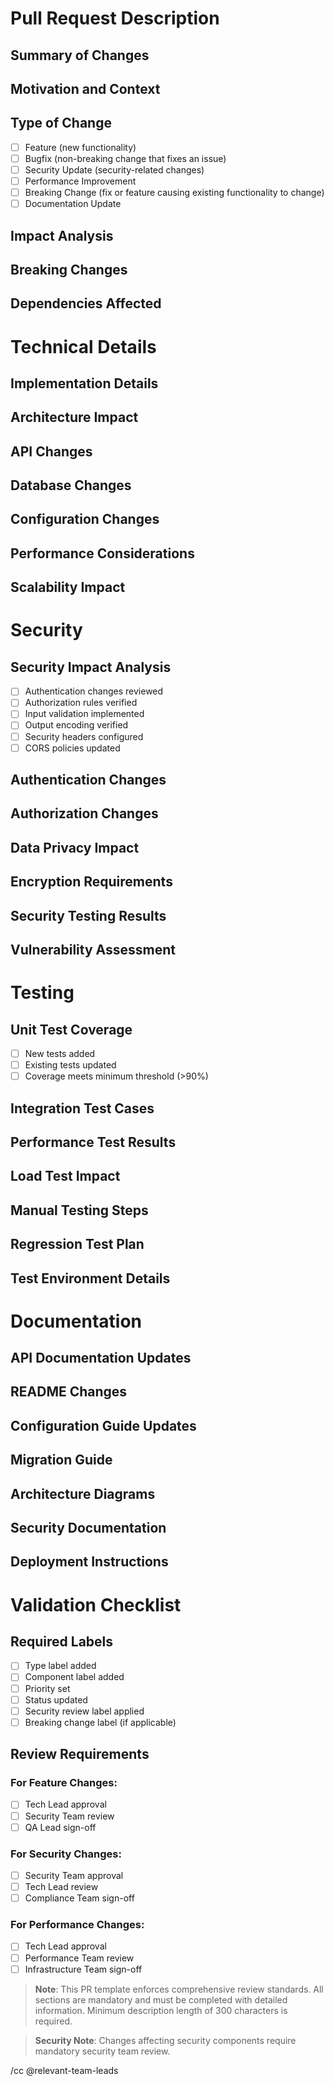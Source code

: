 # Pull Request Description

## Summary of Changes
<!-- Provide a clear and concise summary of your changes (min 300 characters) -->

## Motivation and Context
<!-- Why is this change required? What problem does it solve? -->

## Type of Change
<!-- Check all that apply -->
- [ ] Feature (new functionality)
- [ ] Bugfix (non-breaking change that fixes an issue)
- [ ] Security Update (security-related changes)
- [ ] Performance Improvement
- [ ] Breaking Change (fix or feature causing existing functionality to change)
- [ ] Documentation Update

## Impact Analysis
<!-- Describe the impact of these changes on existing functionality -->

## Breaking Changes
<!-- List any breaking changes and migration steps if applicable -->

## Dependencies Affected
<!-- List any dependencies that are added, removed, or updated -->

# Technical Details

## Implementation Details
<!-- Provide detailed technical implementation information -->

## Architecture Impact
<!-- Describe any changes to system architecture -->

## API Changes
<!-- Document any API changes, including request/response modifications -->

## Database Changes
<!-- List any database schema or data modifications -->

## Configuration Changes
<!-- Detail any changes to configuration files or environment variables -->

## Performance Considerations
<!-- Describe performance impact and optimization measures -->

## Scalability Impact
<!-- Analyze impact on system scalability -->

# Security

## Security Impact Analysis
<!-- Comprehensive security impact assessment -->
- [ ] Authentication changes reviewed
- [ ] Authorization rules verified
- [ ] Input validation implemented
- [ ] Output encoding verified
- [ ] Security headers configured
- [ ] CORS policies updated

## Authentication Changes
<!-- Document any changes to authentication mechanisms -->

## Authorization Changes
<!-- Detail modifications to authorization rules -->

## Data Privacy Impact
<!-- Assess impact on data privacy and GDPR compliance -->

## Encryption Requirements
<!-- Document encryption changes or requirements -->

## Security Testing Results
<!-- Include security scan and penetration test results -->

## Vulnerability Assessment
<!-- Document vulnerability analysis findings -->

# Testing

## Unit Test Coverage
<!-- Document unit test coverage metrics -->
- [ ] New tests added
- [ ] Existing tests updated
- [ ] Coverage meets minimum threshold (>90%)

## Integration Test Cases
<!-- List integration test scenarios -->

## Performance Test Results
<!-- Include performance test metrics -->

## Load Test Impact
<!-- Document load testing results -->

## Manual Testing Steps
<!-- Provide steps for manual verification -->

## Regression Test Plan
<!-- Detail regression testing approach -->

## Test Environment Details
<!-- Specify test environment configuration -->

# Documentation

## API Documentation Updates
<!-- List API documentation changes -->

## README Changes
<!-- Document README modifications -->

## Configuration Guide Updates
<!-- Detail configuration guide changes -->

## Migration Guide
<!-- Provide migration steps if applicable -->

## Architecture Diagrams
<!-- Include updated architecture diagrams -->

## Security Documentation
<!-- Document security-related documentation updates -->

## Deployment Instructions
<!-- Provide detailed deployment steps -->

# Validation Checklist

## Required Labels
- [ ] Type label added
- [ ] Component label added
- [ ] Priority set
- [ ] Status updated
- [ ] Security review label applied
- [ ] Breaking change label (if applicable)

## Review Requirements
<!-- Automatically populated based on change type -->
### For Feature Changes:
- [ ] Tech Lead approval
- [ ] Security Team review
- [ ] QA Lead sign-off

### For Security Changes:
- [ ] Security Team approval
- [ ] Tech Lead review
- [ ] Compliance Team sign-off

### For Performance Changes:
- [ ] Tech Lead approval
- [ ] Performance Team review
- [ ] Infrastructure Team sign-off

> **Note**: This PR template enforces comprehensive review standards. All sections are mandatory and must be completed with detailed information. Minimum description length of 300 characters is required.

> **Security Note**: Changes affecting security components require mandatory security team review.

<!-- Auto-assignment will be handled based on modified components -->
/cc @relevant-team-leads